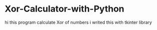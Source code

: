 # Xor-Calculator-with-Python
hi this program calculate Xor of numbers i writed this with tkinter library
